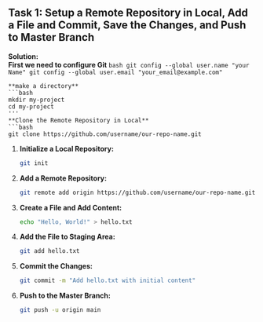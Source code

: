 ## Task 1: Setup a Remote Repository in Local, Add a File and Commit, Save the Changes, and Push to Master Branch

**Solution:**  
    **First we need to configure Git**
    ```bash
    git config --global user.name "your Name"
    git config --global user.email "your_email@example.com" 
    ```

    **make a directory**
    ```bash
    mkdir my-project
    cd my-project
    '''
    **Clone the Remote Repository in Local**
    ```bash
    git clone https://github.com/username/our-repo-name.git

1. **Initialize a Local Repository:**
    ```bash
    git init
    ```

2. **Add a Remote Repository:**
    ```bash
    git remote add origin https://github.com/username/our-repo-name.git
    ```

3. **Create a File and Add Content:**
    ```bash
    echo "Hello, World!" > hello.txt
    ```

4. **Add the File to Staging Area:**
    ```bash
    git add hello.txt
    ```

5. **Commit the Changes:**
    ```bash
    git commit -m "Add hello.txt with initial content"
    ```

6. **Push to the Master Branch:**
    ```bash
    git push -u origin main
    ```
